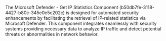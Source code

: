 The Microsoft Defender - Get IP Statistics Component (b50db7fe-3118-4427-b80c-345e0e5c202c) is designed for automated security enhancements by facilitating the retrieval of IP-related statistics via Microsoft Defender. This component integrates seamlessly with security systems providing necessary data to analyze IP traffic and detect potential threats or abnormalities in network behavior.

